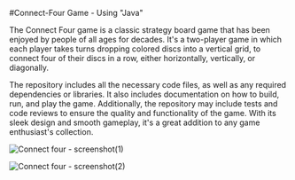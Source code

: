 #Connect-Four Game - Using "Java"

The Connect Four game is a classic strategy board game that has been enjoyed by people of all ages for decades. It's a two-player game in which each player takes turns dropping colored discs into a vertical grid, to connect four of their discs in a row, either horizontally, vertically, or diagonally.

The repository includes all the necessary code files, as well as any required dependencies or libraries. It also includes documentation on how to build, run, and play the game. Additionally, the repository may include tests and code reviews to ensure the quality and functionality of the game. With its sleek design and smooth gameplay, it's a great addition to any game enthusiast's collection.

![Connect four - screenshot(1)](https://github.com/samara6855/Connect-Four-Game/assets/101248119/e08f5fa7-b385-442f-a02c-e9300a49e6ee)


![Connect four - screenshot(2)](https://github.com/samara6855/Connect-Four-Game/assets/101248119/7c8ba204-a358-47ba-923b-2fc69feb7f31)
